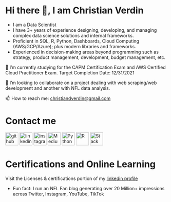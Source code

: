 # Hi there 👋, I am Christian Verdin

* I am a Data Scientist 
* I have 3+ years of experience designing, developing, and managing complex data science solutions and internal frameworks. 
* Proficient in SQL, R, Python, Dashboards, Cloud Computing (AWS/GCP/Azure); plus modern libraries and frameworks.
* Experienced in decision-making areas beyond programming such as strategy, product management, development, budget management, etc.


🌱 I’m currently studying for the CAPM Certification Exam and AWS Certified Cloud Practitioner Exam. Target Completion Date: 12/31/2021

👯 I’m looking to collaborate on a project dealing with web scraping/web development and another with NFL data analysis.

📫 How to reach me: christiandverdin@gmail.com

# Contact me
[<img src='https://img.icons8.com/material-outlined/24/000000/github.png' alt='github' height='40'>](https://github.com/ChristianVerdin) 
[<img src='https://img.icons8.com/color/2x/linkedin.png' alt='linkedin' height='40'>](https://www.linkedin.com/in/christian-verdin/) 
[<img src='https://img.icons8.com/color/50/000000/instagram-new--v2.png' alt='instagram' height='40'>](https://www.instagram.com/christian__verdin/) 
[<img src='https://img.icons8.com/color/2x/medium-logo.png' alt='Medium' height='40'>](https://medium.com/@cver123/about)
[<img src='https://img.icons8.com/color/48/000000/python--v2.png' alt='Python' height='40'>](https://www.python.org/)
[<img src='https://img.icons8.com/windows/32/000000/r-project.png' alt='R' height='40'>](https://www.r-project.org/)
[<img src='https://img.icons8.com/plumpy/24/000000/stackoverflow.png' alt='Stack Overflow' height='40'>](https://stackoverflow.com/)


# Certifications and Online Learning
Visit the Licenses & certifications portion of my [linkedin profile](https://www.linkedin.com/in/christian-verdin/)
* Fun fact: I run an NFL Fan blog generating over 20 Million+ impressions across Twitter, Instagram, YouTube, TikTok
